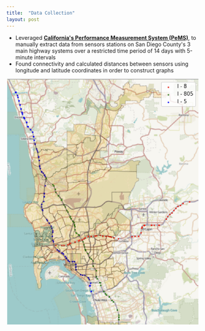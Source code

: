 ```yaml
---
title:  "Data Collection"
layout: post
---
```


- Leveraged **[California's Performance Measurement System (PeMS)](https://pems.dot.ca.gov/?fwy=805&dir=N&dnode=search&content=cnt_search&center=32.728045%2C-117.1311415&view=e#32.825834,-117.167001,15)**, to manually extract data from sensors stations on San Diego County's 3 main highway systems over a restricted time period of 14 days with 5-minute intervals
- Found connectivity and calculated distances between sensors using longitude and latitude coordinates in order to construct graphs


<center>
<img src="../assets/sensor-map-3.png" width= 500>
</center>
